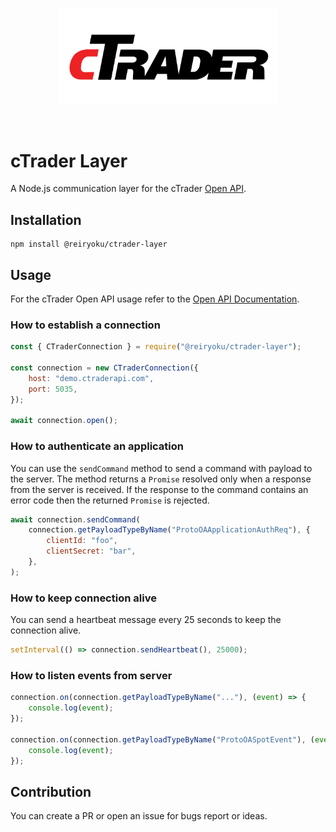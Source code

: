 <br>
<p align="center"> 
    <img src="images/ctrader-logo.svg" alt="Mida" width="350px">
</p>
<br>

# cTrader Layer
A Node.js communication layer for the cTrader [Open API](https://connect.spotware.com).

## Installation
```console
npm install @reiryoku/ctrader-layer
```

## Usage
For the cTrader Open API usage refer to the [Open API Documentation](https://spotware.github.io/open-api-docs/).

### How to establish a connection
```javascript
const { CTraderConnection } = require("@reiryoku/ctrader-layer");

const connection = new CTraderConnection({
    host: "demo.ctraderapi.com",
    port: 5035,
});

await connection.open();
```

### How to authenticate an application
You can use the `sendCommand` method to send a command with payload to the server.
The method returns a `Promise` resolved only when a response from the server is received.
If the response to the command contains an error code then the returned `Promise` is rejected.

```javascript
await connection.sendCommand(
    connection.getPayloadTypeByName("ProtoOAApplicationAuthReq"), {
        clientId: "foo",
        clientSecret: "bar",
    },
);
```

### How to keep connection alive
You can send a heartbeat message every 25 seconds to keep the connection alive.
```javascript
setInterval(() => connection.sendHeartbeat(), 25000);
```

### How to listen events from server
```javascript
connection.on(connection.getPayloadTypeByName("..."), (event) => {
    console.log(event);
});

connection.on(connection.getPayloadTypeByName("ProtoOASpotEvent"), (event) => {
    console.log(event);
});
```

## Contribution
You can create a PR or open an issue for bugs report or ideas.
